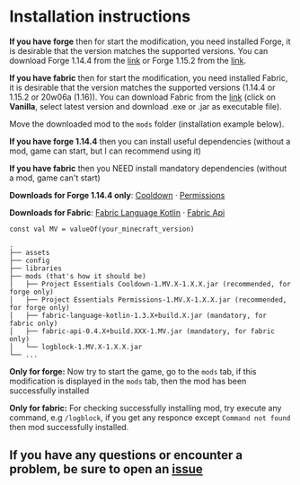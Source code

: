 # Installation instructions

**If you have forge** then for start the modification, you need installed Forge, it is desirable that the version matches the supported versions. You can download Forge 1.14.4 from the [link](https://files.minecraftforge.net/maven/net/minecraftforge/forge/index_1.14.4.html) or Forge 1.15.2 from the [link](https://files.minecraftforge.net/maven/net/minecraftforge/forge/index_1.15.2.html).

**If you have fabric** then for start the modification, you need installed Fabric, it is desirable that the version matches the supported versions (1.14.4 or 1.15.2 or 20w06a (1.16)). You can download Fabric from the [link](https://fabricmc.net/use/) (click on **Vanilla**, select latest version and download .exe or .jar as executable file).

Move the downloaded mod to the `mods` folder (installation example below).

**If you have forge 1.14.4** then you can install useful dependencies (without a mod, game can start, but I can recommend using it)

**If you have fabric** then you NEED install mandatory dependencies (without a mod, game can't start)

**Downloads for Forge 1.14.4 only**: [Cooldown](https://github.com/ProjectEssentials/ProjectEssentials-Cooldown) · [Permissions](https://github.com/ProjectEssentials/ProjectEssentials-Permissions)

**Downloads for Fabric**: [Fabric Language Kotlin](https://www.curseforge.com/minecraft/mc-mods/fabric-language-kotlin/files) · [Fabric Api](https://www.curseforge.com/minecraft/mc-mods/fabric-api/files)

```none
const val MV = valueOf(your_minecraft_version)

.
├── assets
├── config
├── libraries
├── mods (that's how it should be)
│   ├── Project Essentials Cooldown-1.MV.X-1.X.X.jar (recommended, for forge only)
│   ├── Project Essentials Permissions-1.MV.X-1.X.X.jar (recommended, for forge only)
│   ├── fabric-language-kotlin-1.3.X+build.X.jar (mandatory, for fabric only)
│   ├── fabric-api-0.4.X+build.XXX-1.MV.jar (mandatory, for fabric only)
│   └── logblock-1.MV.X-1.X.X.jar
└── ...
```

**Only for forge:** Now try to start the game, go to the `mods` tab, if this modification is displayed in the `mods` tab, then the mod has been successfully installed

**Only for fabric:** For checking successfully installing mod, try execute any command, e.g `/logblock`, if you get any responce except `Command not found` then mod successfully installed.

## If you have any questions or encounter a problem, be sure to open an [issue](https://github.com/MairwunNx/logblock/issues/new/choose)
